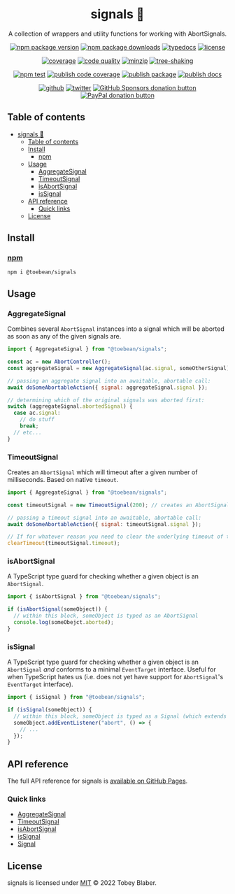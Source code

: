 <center>

# signals 🚥

A collection of wrappers and utility functions for working with AbortSignals.

[![npm package version](https://img.shields.io/npm/v/@toebean/signals.svg?logo=npm&label&labelColor=222&style=flat-square)](https://npmjs.org/package/@toebean/signals "View signals on npm") [![npm package downloads](https://img.shields.io/npm/dw/@toebean/signals.svg?logo=npm&labelColor=222&style=flat-square)](https://npmjs.org/package/@toebean/signals "View signals on npm") [![typedocs](https://img.shields.io/badge/docs-informational.svg?logo=typescript&labelColor=222&style=flat-square)](https://toebeann.github.io/signals "Read the documentation on Github Pages") [![license](https://img.shields.io/github/license/toebeann/signals.svg?color=informational&labelColor=222&style=flat-square)](https://github.com/toebeann/signals/blob/main/LICENSE "View the license on GitHub")

[![coverage](https://img.shields.io/codecov/c/github/toebeann/signals.svg?logo=codecov&labelColor=222&style=flat-square)](https://codecov.io/gh/toebeann/signals "View code coverage on Codecov") [![code quality](https://img.shields.io/codefactor/grade/github/toebeann/signals.svg?logo=codefactor&labelColor=222&style=flat-square)](https://www.codefactor.io/repository/github/toebeann/signals "View code quality on CodeFactor") [![minzip](https://img.shields.io/bundlephobia/minzip/@toebean/signals.svg?labelColor=222&style=flat-square)](https://bundlephobia.com/package/@toebean/signals "View signals on Bundlephobia") [![tree-shaking](https://flat.badgen.net/bundlephobia/tree-shaking/@toebean/signals?labelColor=222)](https://bundlephobia.com/package/@toebean/signals "View signals on Bundlephobia")

[![npm test](https://img.shields.io/github/workflow/status/toebeann/signals/npm%20test.svg?logo=github&logoColor=aaa&label=npm%20test&labelColor=222&style=flat-square)](https://github.com/toebeann/signals/actions/workflows/npm-test.yml "View npm test on GitHub Actions") [![publish code coverage](https://img.shields.io/github/workflow/status/toebeann/signals/publish%20code%20coverage.svg?logo=github&logoColor=aaa&label=publish%20code%20coverage&labelColor=222&style=flat-square)](https://github.com/toebeann/signals/actions/workflows/publish-code-coverage.yml "View publish code coverage on GitHub Actions") [![publish package](https://img.shields.io/github/workflow/status/toebeann/signals/publish%20package.svg?logo=github&logoColor=aaa&label=publish%20package&labelColor=222&style=flat-square)](https://github.com/toebeann/signals/actions/workflows/publish-package.yml "View publish package on GitHub Actions") [![publish docs](https://img.shields.io/github/workflow/status/toebeann/signals/publish%20docs.svg?logo=github&logoColor=aaa&label=publish%20docs&labelColor=222&style=flat-square)](https://github.com/toebeann/signals/actions/workflows/publish-docs.yml "View publish docs on GitHub Actions")

[![github](https://img.shields.io/badge/source-informational.svg?logo=github&labelColor=222&style=flat-square)](https://github.com/toebeann/signals "View signals on GitHub") [![twitter](https://img.shields.io/badge/follow-blue.svg?logo=twitter&label&labelColor=222&style=flat-square)](https://twitter.com/toebean__ "Follow @toebean__ on Twitter") [![GitHub Sponsors donation button](https://img.shields.io/badge/sponsor-e5b.svg?logo=github%20sponsors&labelColor=222&style=flat-square)](https://github.com/sponsors/toebeann "Sponsor signals on GitHub") [![PayPal donation button](https://img.shields.io/badge/donate-e5b.svg?logo=paypal&labelColor=222&style=flat-square)](https://paypal.me/tobeyblaber "Donate to signals with PayPal")

</center>

## Table of contents

- [signals 🚥](#signals-)
  - [Table of contents](#table-of-contents)
  - [Install](#install)
    - [npm](#npm)
  - [Usage](#usage)
    - [AggregateSignal](#aggregatesignal)
    - [TimeoutSignal](#timeoutsignal)
    - [isAbortSignal](#isabortsignal)
    - [isSignal](#issignal)
  - [API reference](#api-reference)
    - [Quick links](#quick-links)
  - [License](#license)

## Install

### [npm](https://www.npmjs.com/package/@toebean/signals "npm is a package manager for JavaScript")

```shell
npm i @toebean/signals
```

## Usage

### AggregateSignal

Combines several `AbortSignal` instances into a signal which will be aborted as soon as any of the given signals are.

```js
import { AggregateSignal } from "@toebean/signals";

const ac = new AbortController();
const aggregateSignal = new AggregateSignal(ac.signal, someOtherSignal);

// passing an aggregate signal into an awaitable, abortable call:
await doSomeAbortableAction({ signal: aggregateSignal.signal });

// determining which of the original signals was aborted first:
switch (aggregateSignal.abortedSignal) {
  case ac.signal:
    // do stuff
    break;
  // etc...
}
```

### TimeoutSignal

Creates an `AbortSignal` which will timeout after a given number of milliseconds. Based on native `timeout`.

```js
import { AggregateSignal } from "@toebean/signals";

const timeoutSignal = new TimeoutSignal(200); // creates an AbortSignal which will abort in 200ms

// passing a timeout signal into an awaitable, abortable call:
await doSomeAbortableAction({ signal: timeoutSignal.signal });

// If for whatever reason you need to clear the underlying timeout of the TimeoutSignal, you can:
clearTimeout(timeoutSignal.timeout);
```

### isAbortSignal

A TypeScript type guard for checking whether a given object is an `AbortSignal`.

```ts
import { isAbortSignal } from "@toebean/signals";

if (isAbortSignal(someObject)) {
  // within this block, someObject is typed as an AbortSignal
  console.log(someObejct.aborted);
}
```

### isSignal

A TypeScript type guard for checking whether a given object is an `AbortSignal` _and_ conforms to a minimal `EventTarget` interface. Useful for when TypeScript hates us (i.e. does not yet have support for `AbortSignal`'s `EventTarget` interface).

```ts
import { isSignal } from "@toebean/signals";

if (isSignal(someObject)) {
  // within this block, someObject is typed as a Signal (which extends AbortSignal)
  someObject.addEventListener("abort", () => {
    // ...
  });
}
```

## API reference

The full API reference for signals is [available on GitHub Pages](https://toebeann.github.io/signals).

### Quick links

- [AggregateSignal](https://toebeann.github.io/signals/stable/classes/AggregateSignal.html)
- [TimeoutSignal](https://toebeann.github.io/signals/stable/classes/TimeoutSignal.html)
- [isAbortSignal](https://toebeann.github.io/signals/stable/functions/isAbortSignal.html)
- [isSignal](https://toebeann.github.io/signals/stable/functions/isSignal.html)
- [Signal](https://toebeann.github.io/signals/stable/interfaces/Signal.html)

## License

signals is licensed under [MIT](https://github.com/toebeann/signals/blob/main/LICENSE) © 2022 Tobey Blaber.

